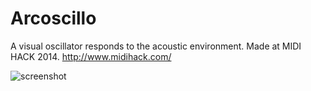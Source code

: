 Arcoscillo
==========
A visual oscillator responds to the acoustic environment. Made at MIDI HACK 2014. http://www.midihack.com/

![screenshot](https://raw.githubusercontent.com/karlerikjonatan/arcoscillo/master/screenshot.png)
